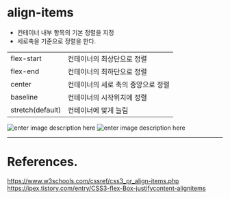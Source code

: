 # align-items

- 컨테이너 내부 항목의 기본 정렬을 지정
- 세로축을 기준으로 정렬을 한다.

|                  |                                    |
| ---------------- | ---------------------------------- |
| flex-start       | 컨테이너의 최상단으로 정렬         |
| flex-end         | 컨테이너의 최하단으로 정렬         |
| center           | 컨테이너의 세로 축의 중앙으로 정렬 |
| baseline         | 컨테이너의 시작위치에 정렬         |
| stretch(default) | 컨테이너에 맞게 늘림               |

![enter image description here](https://img1.daumcdn.net/thumb/R1280x0/?scode=mtistory2&fname=https://t1.daumcdn.net/cfile/tistory/99E39E3A5B74F60216)
![enter image description here](https://img1.daumcdn.net/thumb/R1280x0/?scode=mtistory2&fname=https://t1.daumcdn.net/cfile/tistory/99704E345B74F91812)

---

# References.

<https://www.w3schools.com/cssref/css3_pr_align-items.php>
<https://ipex.tistory.com/entry/CSS3-flex-Box-justifycontent-alignitems>
